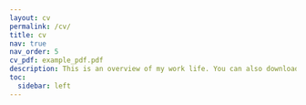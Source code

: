 ```yaml
---
layout: cv
permalink: /cv/
title: cv
nav: true
nav_order: 5
cv_pdf: example_pdf.pdf
description: This is an overview of my work life. You can also download the pdf with the following button to access the more academic and complete version.
toc:
  sidebar: left
---
```

